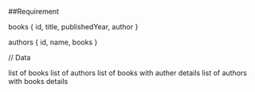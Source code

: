 ##Requirement

books {
    id,
    title,
    publishedYear,
    author
}

authors {
    id,
    name,
    books
}


// Data

list of books
list of authors
list of books with auther details
list of authors with books details